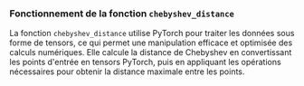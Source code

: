 
### Fonctionnement de la fonction `chebyshev_distance`

La fonction `chebyshev_distance` utilise PyTorch pour traiter les données sous forme de tensors, ce qui permet une manipulation efficace et optimisée des calculs numériques. Elle calcule la distance de Chebyshev en convertissant les points d'entrée en tensors PyTorch, puis en appliquant les opérations nécessaires pour obtenir la distance maximale entre les points.